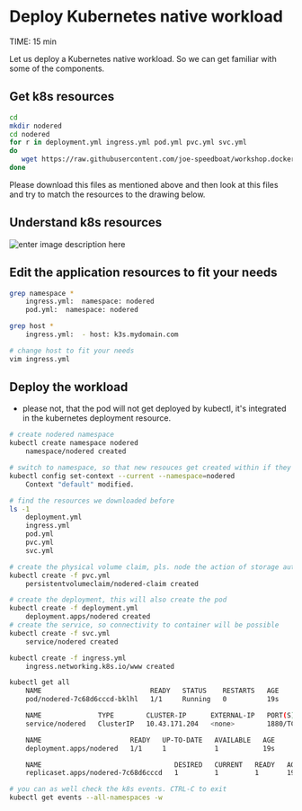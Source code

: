 # Deploy Kubernetes native workload
TIME: 15 min

Let us deploy a Kubernetes native workload.
So we can get familiar with some of the components.

## Get k8s resources
```bash
cd
mkdir nodered
cd nodered
for r in deployment.yml ingress.yml pod.yml pvc.yml svc.yml
do
   wget https://raw.githubusercontent.com/joe-speedboat/workshop.docker/main/files/k8s/nodered/$r
done
```
Please download this files as mentioned above and then look at this files and try to match the resources to the drawing below.


## Understand k8s resources 
![enter image description here](https://github.com/joe-speedboat/workshop.docker/raw/main/images/k8s_workload.png)

## Edit the application resources to fit your needs

```bash
grep namespace *
	ingress.yml:  namespace: nodered
	pod.yml:  namespace: nodered

grep host *
	ingress.yml:  - host: k3s.mydomain.com

# change host to fit your needs
vim ingress.yml
```

## Deploy the workload
- please not, that the pod will not get deployed by kubectl, it's integrated in the kubernetes deployment resource.
```bash
# create nodered namespace
kubectl create namespace nodered
	namespace/nodered created

# switch to namespace, so that new resouces get created within if they have not namespace defined within
kubectl config set-context --current --namespace=nodered
	Context "default" modified.

# find the resources we downloaded before
ls -1
	deployment.yml
	ingress.yml
	pod.yml
	pvc.yml
	svc.yml

# create the physical volume claim, pls. node the action of storage auto provisioner
kubectl create -f pvc.yml
	persistentvolumeclaim/nodered-claim created

# create the deployment, this will also create the pod 
kubectl create -f deployment.yml 
	deployment.apps/nodered created
# create the service, so connectivity to container will be possible
kubectl create -f svc.yml 
	service/nodered created

kubectl create -f ingress.yml 
	ingress.networking.k8s.io/www created

kubectl get all
	NAME                           READY   STATUS    RESTARTS   AGE
	pod/nodered-7c68d6cccd-bklhl   1/1     Running   0          19s

	NAME              TYPE        CLUSTER-IP      EXTERNAL-IP   PORT(S)    AGE
	service/nodered   ClusterIP   10.43.171.204   <none>        1880/TCP   14s

	NAME                      READY   UP-TO-DATE   AVAILABLE   AGE
	deployment.apps/nodered   1/1     1            1           19s

	NAME                                 DESIRED   CURRENT   READY   AGE
	replicaset.apps/nodered-7c68d6cccd   1         1         1       19s

# you can as well check the k8s events. CTRL-C to exit
kubectl get events --all-namespaces -w

```
<!--stackedit_data:
eyJoaXN0b3J5IjpbLTEyODI3NTQ4NjUsMTY4NzMwMTQwLC03MD
cwNTQyOTgsLTE2MjU0MTI4MzFdfQ==
-->